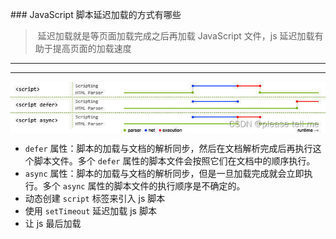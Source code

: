 ### JavaScript 脚本延迟加载的方式有哪些

> 延迟加载就是等页面加载完成之后再加载 JavaScript 文件，js 延迟加载有助于提高页面的加载速度

---
---

<img src="../static/c_4_1.jpg" alt="图片描述"  width="550" style="display: block; margin: 10px auto;">

- `defer` 属性：脚本的加载与文档的解析同步，然后在文档解析完成后再执行这个脚本文件。多个 `defer` 属性的脚本文件会按照它们在文档中的顺序执行。
- `async` 属性：脚本的加载与文档的解析同步，但是一旦加载完成就会立即执行。多个 `async` 属性的脚本文件的执行顺序是不确定的。
- 动态创建 `script` 标签来引入 js 脚本
- 使用 `setTimeout` 延迟加载 js 脚本
- 让 js 最后加载